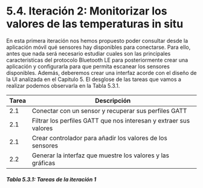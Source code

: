 # 5.4. Iteración 2: Monitorizar los valores de las temperaturas in situ

En esta primera iteración nos hemos propuesto poder consultar desde la aplicación móvil qué sensores hay disponibles para conectarse. Para ello, antes que nada será necesario estudiar cuales son las principales caracteristicas del protocolo Bluetooth LE para posteriormente crear una aplicación y configurarla para que permita escanear los sensores disponibles. Además, deberemos crear una interfaz acorde con el diseño de la UI analizada en el Capitulo 5. El desglose de las tareas que vamos a realizar podemos observarla en la Tabla 5.3.1.

| Tarea | Descripción |
| -- | -- |
| 2.1 | Conectar con un sensor y recuperar sus perfiles GATT |
| 2.1 | Filtrar los perfiles GATT que nos interesan y extraer sus valores |
| 2.1 | Crear controlador para añadir los valores de los sensores |
| 2.2 | Generar la interfaz que muestre los valores y las gráficas |
##### *Tabla 5.3.1: Tareas de la iteración 1* 